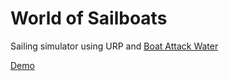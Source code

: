 # World of Sailboats
 Sailing simulator using URP and [Boat Attack Water](https://github.com/Unity-Technologies/boat-attack-water)

 [Demo](https://youtu.be/0munilIvqvo)
